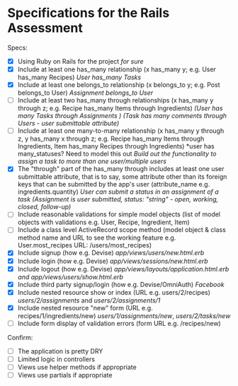 # Specifications for the Rails Assessment

Specs:
- [x] Using Ruby on Rails for the project *for sure*
- [X] Include at least one has_many relationship (x has_many y; e.g. User has_many Recipes) *User has_many Tasks*
- [X] Include at least one belongs_to relationship (x belongs_to y; e.g. Post belongs_to User) *Assignment belongs_to User*
- [ ] Include at least two has_many through relationships (x has_many y through z; e.g. Recipe has_many Items through Ingredients) 
    *(User has many Tasks through Assignments )* 
    *(Task has many comments through Users - user submittable attribute)*
    <!-- *(Users have many Supports through Comments)* -->
- [ ] Include at least one many-to-many relationship (x has_many y through z, y has_many x through z; e.g. Recipe has_many Items through Ingredients, Item has_many Recipes through Ingredients) *user has many_statuses? Need to model this out 
*Build out the functionality to assign a task to more than one user/multiple users*
- [X] The "through" part of the has_many through includes at least one user submittable attribute, that is to say, some attribute other than its foreign keys that can be submitted by the app's user (attribute_name e.g. ingredients.quantity) *User can submit a status in an assignment of a task* 
     *(Assignment is user submitted, status: "string" - open, working, closed, follow-up)*
- [ ] Include reasonable validations for simple model objects (list of model objects with validations e.g. User, Recipe, Ingredient, Item)
- [ ] Include a class level ActiveRecord scope method (model object & class method name and URL to see the working feature e.g. User.most_recipes URL: /users/most_recipes)
- [X] Include signup (how e.g. Devise) *app/views/users/new.html.erb*
- [X] Include login (how e.g. Devise) *app/views/sessions/new.html.erb*
- [X] Include logout (how e.g. Devise) *app/views/layouts/application.html.erb and app/views/users/show.html.erb*
- [X] Include third party signup/login (how e.g. Devise/OmniAuth) *Facebook*
- [X] Include nested resource show or index (URL e.g. users/2/recipes)
    *users/2/assignments* and *users/2/assignments/1*
- [X] Include nested resource "new" form (URL e.g. recipes/1/ingredients/new)
*users/1/assignments/new*, *users/2/tasks/new*
- [ ] Include form display of validation errors (form URL e.g. /recipes/new)

Confirm:
- [ ] The application is pretty DRY
- [ ] Limited logic in controllers
- [ ] Views use helper methods if appropriate
- [ ] Views use partials if appropriate
